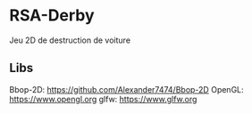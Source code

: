 # RSA-Derby

Jeu 2D de destruction de voiture

## Libs

Bbop-2D: https://github.com/Alexander7474/Bbop-2D
OpenGL: https://www.opengl.org
glfw: https://www.glfw.org
